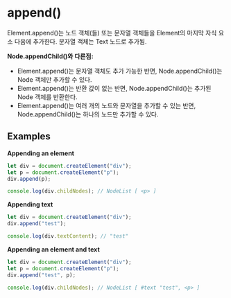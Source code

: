 # append()
Element.append()는 노드 객체(들) 또는 문자열 객체들을 Element의 마지막 자식 요소 다음에 추가한다. 문자열 객체는 Text 노드로 추가됨.

**Node.appendChild()와 다른점:**
- Element.append()는 문자열 객체도 추가 가능한 반면, Node.appendChild()는 Node 객체만 추가할 수 있다.
- Element.append()는 반환 값이 없는 반면, Node.appendChild()는 추가된 Node 객체를 반환한다.
- Element.append()는 여러 개의 노드와 문자열을 추가할 수 있는 반면, Node.appendChild()는 하나의 노드만 추가할 수 있다.

## Examples

**Appending an element**
```javascript
let div = document.createElement("div");
let p = document.createElement("p");
div.append(p);

console.log(div.childNodes); // NodeList [ <p> ]
```

**Appending text**
```javascript
let div = document.createElement("div");
div.append("test");

console.log(div.textContent); // "test"
```

**Appending an element and text**
```javascript
let div = document.createElement("div");
let p = document.createElement("p");
div.append("test", p);

console.log(div.childNodes); // NodeList [ #text "test", <p> ]
```